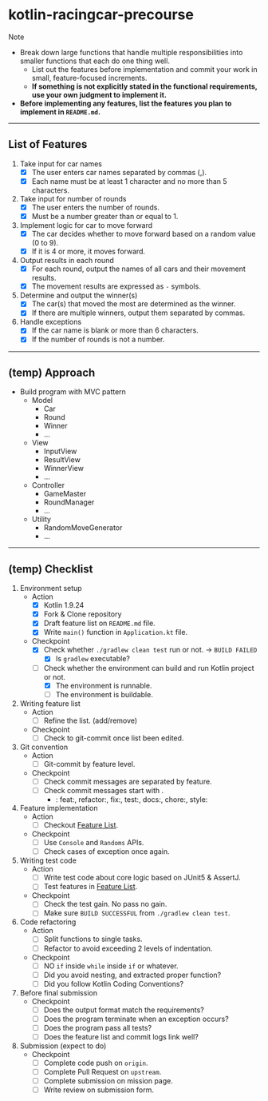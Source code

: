 # kotlin-racingcar-precourse

> [!NOTE]
> - Break down large functions that handle multiple responsibilities into smaller functions that each do one thing well.
>   - List out the features before implementation and commit your work in small, feature-focused increments.
>   - **If something is not explicitly stated in the functional requirements, use your own judgment to implement it.**
> - **Before implementing any features, list the features you plan to implement in `README.md`.**

---

## List of Features

1. Take input for car names
    - [x] The user enters car names separated by commas (,).
    - [x] Each name must be at least 1 character and no more than 5 characters.
2. Take input for number of rounds
    - [x] The user enters the number of rounds.
    - [x] Must be a number greater than or equal to 1.
3. Implement logic for car to move forward
    - [x] The car decides whether to move forward based on a random value (0 to 9).
    - [x] If it is 4 or more, it moves forward.
4. Output results in each round
    - [x] For each round, output the names of all cars and their movement results.
    - [x] The movement results are expressed as `-` symbols.
5. Determine and output the winner(s)
    - [x] The car(s) that moved the most are determined as the winner.
    - [x] If there are multiple winners, output them separated by commas.
6. Handle exceptions
    - [x] If the car name is blank or more than 6 characters.
    - [x] If the number of rounds is not a number.

---

## (temp) Approach

- Build program with MVC pattern
    - Model
        - Car
        - Round
        - Winner
        - ...
    - View
        - InputView
        - ResultView
        - WinnerView
        - ...
    - Controller
        - GameMaster
        - RoundManager
        - ...
    - Utility
        - RandomMoveGenerator
        - ...

---

## (temp) Checklist

1. Environment setup
    - Action
      - [x] Kotlin 1.9.24
      - [x] Fork & Clone repository
      - [x] Draft feature list on `README.md` file.
      - [x] Write `main()` function in `Application.kt` file.
    - Checkpoint
      - [x] Check whether `./gradlew clean test` run or not. -> `BUILD FAILED`
        - [x] Is `gradlew` executable?
      - [ ] Check whether the environment can build and run Kotlin project or not.
        - [x] The environment is runnable.
        - [ ] The environment is buildable.
2. Writing feature list
    - Action
      - [ ] Refine the list. (add/remove)
    - Checkpoint
      - [ ] Check to git-commit once list been edited.
3. Git convention
    - Action
      - [ ] Git-commit by feature level.
    - Checkpoint
      - [ ] Check commit messages are separated by feature.
      - [ ] Check commit messages start with <types>.
          - <types>: feat:, refactor:, fix:, test:, docs:, chore:, style:
4. Feature implementation
    - Action
      - [ ] Checkout [Feature List](#List-of-Features).
    - Checkpoint
      - [ ] Use `Console` and `Randoms` APIs.
      - [ ] Check cases of exception once again.
5. Writing test code
    - Action
      - [ ] Write test code about core logic based on JUnit5 & AssertJ.
      - [ ] Test features in [Feature List](#List-of-Features).
    - Checkpoint
      - [ ] Check the test gain. No pass no gain.
      - [ ] Make sure `BUILD SUCCESSFUL` from `./gradlew clean test`.
6. Code refactoring
    - Action
      - [ ] Split functions to single tasks.
      - [ ] Refactor to avoid exceeding 2 levels of indentation.
    - Checkpoint
      - [ ] NO `if` inside `while` inside `if` or whatever.
      - [ ] Did you avoid nesting, and extracted proper function?
      - [ ] Did you follow Kotlin Coding Conventions?
7. Before final submission
    - Checkpoint
      - [ ] Does the output format match the requirements?
      - [ ] Does the program terminate when an exception occurs?
      - [ ] Does the program pass all tests?
      - [ ] Does the feature list and commit logs link well?
8. Submission (expect to do)
    - Checkpoint
      - [ ] Complete code push on `origin`.
      - [ ] Complete Pull Request on `upstream`.
      - [ ] Complete submission on mission page.
      - [ ] Write review on submission form.
